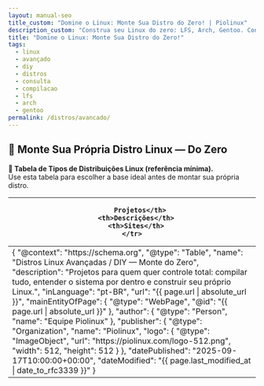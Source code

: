 ```yaml
---
layout: manual-seo
title_custom: "Domine o Linux: Monte Sua Distro do Zero! | Piolinux"
description_custom: "Construa seu Linux do zero: LFS, Arch, Gentoo. Controle total, performance máxima e aprendizado profundo!"
title: "Domine o Linux: Monte Sua Distro do Zero!"
tags:
  - linux
  - avançado
  - diy
  - distros
  - consulta
  - compilacao
  - lfs
  - arch
  - gentoo
permalink: /distros/avancado/
---
```







<section>

<h2>
    🐧 Monte Sua Própria Distro Linux — Do Zero 
</h2>

<div>
  <strong>📌 Tabela de Tipos de Distribuições Linux (referência mínima).</strong><br>
  Use esta tabela para escolher a base ideal antes de montar sua própria distro.
</div>



  <table class="evergreen-table">
  <thead>
    <tr>
      <th>
      
        Projetos</th>
      <th>Descrições</th>
      <th>Sites</th>
    </tr>
  </thead>
  <tbody>
    <tr>
      <td data-label="
      
        Projeto"><strong>Linux From Scratch (LFS)</strong></td>
      <td data-label="Descrição">Guia passo a passo para construir seu Linux do zero, compilando cada componente.</td>
      <td data-label="Site"><a href="https://linuxfromscratch.org" target="_blank">linuxfromscratch.org</a></td>
    </tr>
    <tr>
      <td data-label="
      
        Projeto"><strong>Arch Linux:</strong></td>
      <td data-label="Descrição">Instalação manual e configuração total. Sua wiki é a melhor documentação Linux do mundo.</td>
      <td data-label="Site"><a href="https://archlinux.org" target="_blank">archlinux.org</a></td>
    </tr>
    <tr>
      <td data-label="
      
        Projeto"><strong>Gentoo:</strong></td>
      <td data-label="Descrição">Tudo é compilado do source para sua máquina. Performance e controle máximos.</td>
      <td data-label="Site"><a href="https://gentoo.org" target="_blank">gentoo.org</a></td>
    </tr>
    <tr>
      <td data-label="
      
        Projeto"><strong>Slackware:</strong></td>
      <td data-label="Descrição">Distro Linux bem antiga, com uma documentação que explica tudo direito. É simples, direta e sem firula.</td>
      <td data-label="Site"><a href="http://www.slackware.com" target="_blank">slackware.com</a></td>
    </tr>
    <tr>
      <td data-label="
      
        Projeto"><strong>Buildroot:</strong></td>
      <td data-label="Descrição">Uma ferramenta pra criar sistemas Linux bem compactos e totalmente do seu jeito, pra usar em dispositivos embarcados. Treinamento de 3 dias  para engenheiros que possuem conhecimento de Linux.</td>
      <td data-label="Site"><a href="https://buildroot.org" target="_blank">buildroot.org</a></td>
    </tr>
    <tr>
      <td data-label="
      
        Projeto"><strong>Yocto Project:</strong></td>
      <td data-label="Descrição">Framework profissional para criar distribuições Linux customizadas (IoT, industrial, etc).</td>
      <td data-label="Site"><a href="https://yoctoproject.org" target="_blank">yoctoproject.org</a></td>
    </tr>
  </tbody>
</table>


<h2>Conclusão</h2>

<p>
  ⚙️ Quando você monta do zero, o sistema vira extensão da sua mente.
</p>

</section>



<script type="application/ld+json">
{
  "@context": "https://schema.org",
  "@type": "Table",
  "name": "Distros Linux Avançadas / DIY — Monte do Zero",
  "description": "Projetos para quem quer controle total: compilar tudo, entender o sistema por dentro e construir seu próprio Linux.",
  "inLanguage": "pt-BR",
  "url": "{{ page.url | absolute_url }}",
  "mainEntityOfPage": {
    "@type": "WebPage",
    "@id": "{{ page.url | absolute_url }}"
  },
  "author": {
    "@type": "Person",
    "name": "Equipe Piolinux"
  },
  "publisher": {
    "@type": "Organization",
    "name": "Piolinux",
    "logo": {
      "@type": "ImageObject",
      "url": "https://piolinux.com/logo-512.png",
      "width": 512,
      "height": 512
    }
  },
  "datePublished": "2025-09-17T10:00:00+00:00",
  "dateModified": "{{ page.last_modified_at | date_to_rfc3339 }}"
}
</script>


